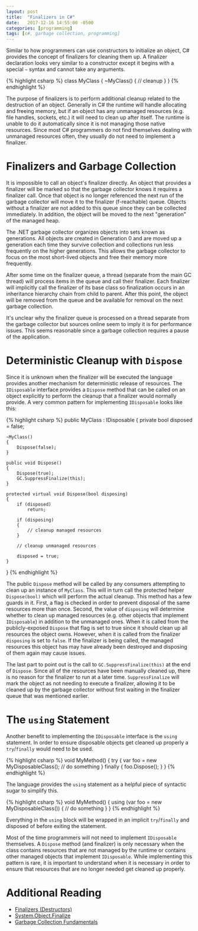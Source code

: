 ```yaml
---
layout: post
title:  "Finalizers in C#"
date:   2017-12-16 14:55:00 -0500
categories: [programming]
tags: [c#, garbage collection, programming]
---
```


Similar to how programmers can use constructors to initialize an object, C# provides the concept of finalizers for cleaning them up. A finalizer declaration looks very similar to a constructor except it begins with a special `~` syntax and cannot take any arguments.

{% highlight csharp %}
class MyClass
{
    ~MyClass()
    {
        // cleanup
    }
}
{% endhighlight %}

The purpose of finalizers is to perform additional cleanup related to the destruction of an object. Generally in C# the runtime will handle allocating and freeing memory, but if an object has any unmanaged resources (e.g. file handles, sockets, etc.) it will need to clean up after itself. The runtime is unable to do it automatically since it is not managing those native resources. Since most C# programmers do not find themselves dealing with unmanaged resources often, they usually do not need to implement a finalizer.

# Finalizers and Garbage Collection

It is impossible to call an object's finalizer directly. An object that provides a finalizer will be marked so that the garbage collector knows it requires a finalizer call. Once that object is no longer referenced the next run of the garbage collector will move it to the finalizer (f-reachable) queue. Objects without a finalizer are not added to this queue since they can be collected immediately. In addition, the object will be moved to the next "generation" of the managed heap. 

The .NET garbage collector organizes objects into sets known as generations. All objects are created in Generation 0 and are moved up a generation each time they survive collection and collections run less frequently on the higher generations. This allows the garbage collector to focus on the most short-lived objects and free their memory more frequently.

After some time on the finalizer queue, a thread (separate from the main GC thread) will process items in the queue and call their finalizer. Each finalizer will implicitly call the finalizer of its base class so finalization occurs in an inheritance hierarchy chain from child to parent. After this point, the object will be removed from the queue and be available for removal on the next garbage collection. 

It's unclear why the finalizer queue is processed on a thread separate from the garbage collector but sources online seem to imply it is for performance issues. This seems reasonable since a garbage collection requires a pause of the application.

# Deterministic Cleanup with `Dispose`

Since it is unknown when the finalizer will be executed the language provides another mechanism for deterministic release of resources. The `IDisposable` interface provides a `Dispose` method that can be called on an object explicitly to perform the cleanup that a finalizer would normally provide. A very common pattern for implementing `IDisposable` looks like this:

{% highlight csharp %}
public MyClass : IDisposable
{
    private bool disposed = false;

    ~MyClass()
    {
        Dispose(false);
    }

    public void Dispose()
    {
        Dispose(true);
        GC.SuppressFinalize(this);
    }

    protected virtual void Dispose(bool disposing)
    {
        if (disposed)
            return;

        if (disposing)
        {
            // cleanup managed resources
        }

        // cleanup unmanaged resources

        disposed = true;
    }
}
{% endhighlight %}

The public `Dispose` method will be called by any consumers attempting to clean up an instance of `MyClass`. This will in turn call the protected helper `Dispose(bool)` which will perform the actual cleanup. This method has a few guards in it. First, a flag is checked in order to prevent disposal of the same resources more than once. Second, the value of `disposing` will determine whether to clean up managed resources (e.g. other objects that implement `IDisposable`) in addition to the unmanaged ones. When it is called from the publicly-exposed `Dispose` that flag is set to true since it should clean up all resources the object owns. However, when it is called from the finalizer `disposing` is set to `false`. If the finalizer is being called, the managed resources this object has may have already been destroyed and disposing of them again may cause issues.

The last part to point out is the call to `GC.SuppressFinalize(this)` at the end of `Dispose`. Since all of the resources have been manually cleaned up, there is no reason for the finalizer to run at a later time. `SuppressFinalize` will mark the object as not needing to execute a finalizer, allowing it to be cleaned up by the garbage collector without first waiting in the finalizer queue that was mentioned earlier.

# The `using` Statement

Another benefit to implementing the `IDisposable` interface is the `using` statement. In order to ensure disposable objects get cleaned up properly a `try`/`finally` would need to be used.

{% highlight csharp %}
void MyMethod()
{
    try
    {
        var foo = new MyDisposableClass();
        // do something
    }
    finally
    {
        foo.Dispose();
    }
}
{% endhighlight %}

The language provides the `using` statement as a helpful piece of syntactic sugar to simplify this.

{% highlight csharp %}
void MyMethod()
{
    using (var foo = new MyDisposableClass())
    {
        // do something
    }
}
{% endhighlight %}

Everything in the `using` block will be wrapped in an implicit `try`/`finally` and disposed of before exiting the statement.

Most of the time programmers will not need to implement `IDisposable` themselves. A `Dispose` method (and finalizer) is only necessary when the class contains resources that are not managed by the runtime or contains other managed objects that implement `IDisposable`. While implementing this pattern is rare, it is important to understand when it is necessary in order to ensure that resources that are no longer needed get cleaned up properly.

# Additional Reading
* [Finalizers (Destructors)][destructors]
* [System.Object.Finalize][object-finalize]
* [Garbage Collection Fundamentals][gc]

[object-finalize]: https://docs.microsoft.com/en-us/dotnet/api/system.object.finalize?view=netframework-4.8
[destructors]: https://docs.microsoft.com/en-us/dotnet/csharp/programming-guide/classes-and-structs/destructors
[gc]: https://docs.microsoft.com/en-us/dotnet/standard/garbage-collection/fundamentals
